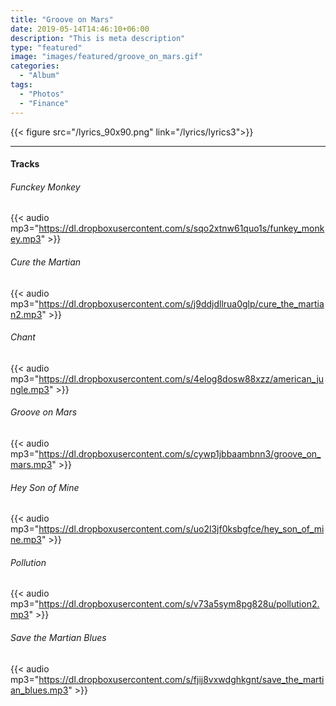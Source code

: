```yaml
---
title: "Groove on Mars"
date: 2019-05-14T14:46:10+06:00
description: "This is meta description"
type: "featured"
image: "images/featured/groove_on_mars.gif"
categories: 
  - "Album"
tags:
  - "Photos"
  - "Finance"
---
```

{{< figure src="/lyrics_90x90.png" link="/lyrics/lyrics3">}}

---
#### Tracks

###### Funckey Monkey
{{< audio mp3="https://dl.dropboxusercontent.com/s/sqo2xtnw61quo1s/funkey_monkey.mp3" >}}
###### Cure the Martian
{{< audio mp3="https://dl.dropboxusercontent.com/s/j9ddjdllrua0glp/cure_the_martian2.mp3" >}}
###### Chant
{{< audio mp3="https://dl.dropboxusercontent.com/s/4elog8dosw88xzz/american_jungle.mp3" >}}
###### Groove on Mars
{{< audio mp3="https://dl.dropboxusercontent.com/s/cywp1jbbaambnn3/groove_on_mars.mp3" >}}
###### Hey Son of Mine
{{< audio mp3="https://dl.dropboxusercontent.com/s/uo2l3jf0ksbgfce/hey_son_of_mine.mp3" >}}
###### Pollution
{{< audio mp3="https://dl.dropboxusercontent.com/s/v73a5sym8pg828u/pollution2.mp3" >}}
###### Save the Martian Blues
{{< audio mp3="https://dl.dropboxusercontent.com/s/fjij8vxwdghkgnt/save_the_martian_blues.mp3" >}}

